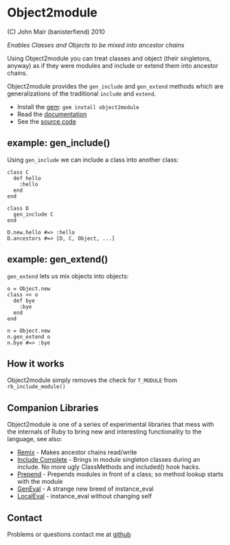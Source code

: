 Object2module
=============

(C) John Mair (banisterfiend) 2010

_Enables Classes and Objects to be mixed into ancestor chains_

Using Object2module you can treat classes and object (their singletons, anyway) as if they were modules and include or extend them into ancestor chains.

Object2module provides the `gen_include` and `gen_extend` methods which are generalizations of the traditional `include` and `extend`.

* Install the [gem](https://rubygems.org/gems/object2module): `gem install object2module`
* Read the [documentation](http://rdoc.info/github/banister/object2module/master/file/README.markdown)
* See the [source code](http://github.com/banister/object2module)

example: gen_include()
--------------------------

Using `gen_include` we can include a class into another class:


    class C
      def hello
        :hello
      end
    end

    class D
      gen_include C
    end

    D.new.hello #=> :hello
    D.ancestors #=> [D, C, Object, ...]
    
example: gen_extend()
--------------------

`gen_extend` lets us mix objects into objects:

    o = Object.new
    class << o
      def bye
        :bye
      end
    end

    n = Object.new
    n.gen_extend o
    n.bye #=> :bye
    
How it works
--------------

Object2module simply removes the check for `T_MODULE` from `rb_include_module()`

Companion Libraries
--------------------

Object2module is one of a series of experimental libraries that mess with
the internals of Ruby to bring new and interesting functionality to
the language, see also:

* [Remix](http://github.com/banister/remix) - Makes ancestor chains read/write
* [Include Complete](http://github.com/banister/include_complete) - Brings in
  module singleton classes during an include. No more ugly ClassMethods and included() hook hacks.
* [Prepend](http://github.com/banister/prepend) - Prepends modules in front of a class; so method lookup starts with the module
* [GenEval](http://github.com/banister/gen_eval) - A strange new breed of instance_eval
* [LocalEval](http://github.com/banister/local_eval) - instance_eval without changing self

Contact
-------

Problems or questions contact me at [github](http://github.com/banister)



